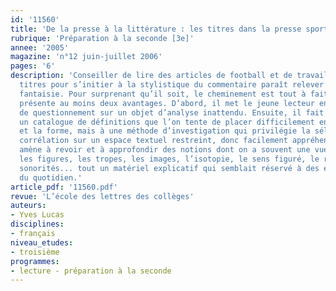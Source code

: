 ```yaml
---
id: '11560'
title: 'De la presse à la littérature : les titres dans la presse sportive'
rubrique: 'Préparation à la seconde [3e]'
annee: '2005'
magazine: 'n°12 juin-juillet 2006'
pages: '6'
description: 'Conseiller de lire des articles de football et de travailler sur les
  titres pour s’initier à la stylistique du commentaire paraît relever de la pure
  fantaisie. Pour surprenant qu’il soit, le cheminement est tout à fait sérieux et
  présente au moins deux avantages. D’abord, il met le jeune lecteur en situation
  de questionnement sur un objet d’analyse inattendu. Ensuite, il fait appel non à
  un catalogue de définitions que l’on tente de placer difficilement entre le fond
  et la forme, mais à une méthode d’investigation qui privilégie la sélection et la
  corrélation sur un espace textuel restreint, donc facilement appréhendable. L’exercice
  amène à revoir et à approfondir des notions dont on a souvent une vue disparate :
  les figures, les tropes, les images, l’isotopie, le sens figuré, le rythme et les
  sonorités... tout un matériel explicatif qui semblait réservé à des énoncés éloignés
  du quotidien.'
article_pdf: '11560.pdf'
revue: 'L’école des lettres des collèges'
auteurs:
- Yves Lucas
disciplines:
- français
niveau_etudes:
- troisième
programmes:
- lecture - préparation à la seconde
---
```

